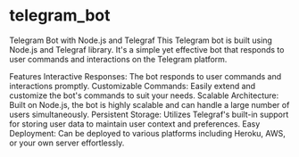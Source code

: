 # telegram_bot
Telegram Bot with Node.js and Telegraf
This Telegram bot is built using Node.js and Telegraf library. It's a simple yet effective bot that responds to user commands and interactions on the Telegram platform.

Features
Interactive Responses: The bot responds to user commands and interactions promptly.
Customizable Commands: Easily extend and customize the bot's commands to suit your needs.
Scalable Architecture: Built on Node.js, the bot is highly scalable and can handle a large number of users simultaneously.
Persistent Storage: Utilizes Telegraf's built-in support for storing user data to maintain user context and preferences.
Easy Deployment: Can be deployed to various platforms including Heroku, AWS, or your own server effortlessly.
